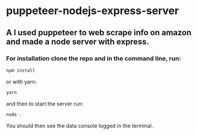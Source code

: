 # puppeteer-nodejs-express-server

## A I used puppeteer to web scrape info on amazon and made a node server with express.

### For installation clone the repo and in the command line, run:

 ```bash
 npm install
 ```

 or with yarn:

  ```bash
 yarn
 ```

 and then to start the server run: 

 ```bash
 node .
 ```
 
 You should then see the data console logged in the terminal.
